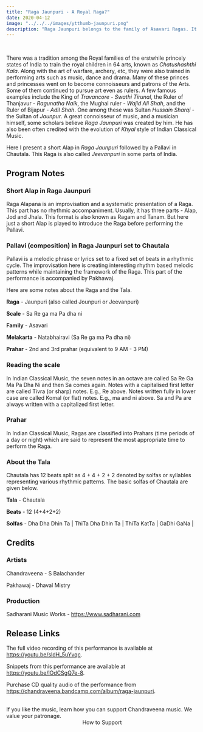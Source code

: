 ```yaml
---
title: "Raga Jaunpuri - A Royal Raga?"
date: 2020-04-12
image: "../../../images/ytthumb-jaunpuri.png"
description: "Raga Jaunpuri belongs to the family of Asavari Ragas. It is traditionally performed during the mid-morning hours of the day, and is a popular Raga throughout India."
---
```


<you-tube videoid="sldH_5uYvqc"></you-tube>
<br>

There was a tradition among the Royal families of the erstwhile princely states of India to train the royal children in 64 arts, known as *Chatushashthi Kala*. Along with the art of warfare, archery, etc, they were also trained in performing arts such as music, dance and drama. Many of these princes and princesses went on to become connoisseurs and patrons of the Arts. Some of them continued to pursue art even as rulers. A few famous examples include the King of *Travancore* - *Swathi Tirunal*, the Ruler of Thanjavur - *Ragunatha Naik*, the Mughal ruler - *Wajid Ali Shah*, and the Ruler of Bijapur - *Adil Shah*. One among these was Sultan *Hussain Sharqi* - the Sultan of *Jaunpur*. A great connoisseur of music, and a musician himself, some scholars believe *Raga Jaunpuri* was created by him. He has also been often credited with the evolution of *Khyal* style of Indian Classical Music.

Here I present a short Alap in *Raga Jaunpuri* followed by a Pallavi in Chautala. This Raga is also called *Jeevanpuri* in some parts of India.

## Program Notes

### Short Alap in Raga Jaunpuri
Raga Alapana is an improvisation and a systematic presentation of a Raga. This part has no rhythmic accompaniment. Usually, it has three parts - Alap, Jod and Jhala. This format is also known as Ragam and Tanam. But here just a short Alap is played to introduce the Raga before performing the Pallavi.

### Pallavi (composition) in Raga Jaunpuri set to Chautala
Pallavi is a melodic phrase or lyrics set to a fixed set of beats in a rhythmic cycle. The improvisation here is creating interesting rhythm based melodic patterns while maintaining the framework of the Raga. This part of the performance is accompanied by Pakhawaj.

Here are some notes about the Raga and the Tala.

**Raga** - Jaunpuri (also called Jounpuri or Jeevanpuri)

**Scale** - Sa Re ga ma Pa dha ni

**Family** - Asavari

**Melakarta** - Natabhairavi (Sa Re ga ma Pa dha ni)

**Prahar** - 2nd and 3rd prahar (equivalent to 9 AM - 3 PM)

### Reading the scale
In Indian Classical Music, the seven notes in an octave are called Sa Re Ga Ma Pa Dha Ni and then Sa comes again. Notes with a capitalised first letter are called Tivra (or sharp) notes. E.g., Re above. Notes written fully in lower case are called Komal (or flat) notes. E.g., ma and ni above. Sa and Pa are always written with a capitalized first letter.

### Prahar
In Indian Classical Music, Ragas are classified into Prahars (time periods of a day or night) which are said to represent the most appropriate time to perform the Raga.

### About the Tala
Chautala has 12 beats split as 4 + 4 + 2 + 2 denoted by solfas or syllables representing various rhythmic patterns. The basic solfas of Chautala are given below.

**Tala** - Chautala

**Beats** - 12 (4+4+2+2)

**Solfas** - Dha Dha Dhin Ta | ThiTa Dha Dhin Ta | ThiTa KatTa | GaDhi GaNa |


## Credits
### Artists
Chandraveena - S Balachander

Pakhawaj - Dhaval Mistry

### Production
Sadharani Music Works - https://www.sadharani.com

## Release Links

The full video recording of this performance is available at https://youtu.be/sldH_5uYvqc.

Snippets from this performance are available at https://youtu.be/lOdCSgQ7e-8.

Purchase CD quality audio of the performance from https://chandraveena.bandcamp.com/album/raga-jaunpuri.

<br>

<notice-box>
If you like the music, learn how you can support Chandraveena music. We value your patronage.
<div style="text-align:center">
<my-button to="/support/">How to Support</my-button>
</div>
</notice-box>
